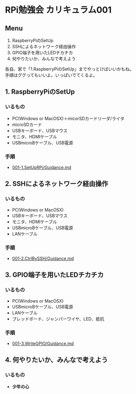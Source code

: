 # RPi勉強会 カリキュラム001
## Menu
1. RaspberryPiのSetUp
2. SSHによるネットワーク経由操作
3. GPIO端子を用いたLEDチカチカ
4. 何やりたいか、みんなで考えよう

各自、家で「1.RaspberryPiのSetUp」までやっとけばいいかもね。  
手順はググってもいいよ。いっぱいでてくるよ。

## 1. RaspberryPiのSetUp
### いるもの
* PC(Windows or MacOSX)＋micorSDカードリーダ/ライタ
* microSDカード
* USBキーボード、USBマウス
* モニタ、HDMIケーブル
* USBmicroBケーブル、USB電源  

### 手順  
* [001-1.SetUpRPi/Guidance.md](https://github.com/IsaoNakamura/StudyRPi/blob/wrkFirstPush/Doc/StudyMenu/001-1.SetUpRPi/Guidance.md)

## 2. SSHによるネットワーク経由操作
### いるもの
* PC(Windows or MacOSX)
* USBキーボード、USBマウス
* モニタ、HDMIケーブル
* USBmicroBケーブル、USB電源
* LANケーブル  

### 手順  
* [001-2.CtrlBySSH/Guidance.md](https://github.com/IsaoNakamura/StudyRPi/blob/wrkFirstPush/Doc/StudyMenu/001-2.CtrlBySSH/Guidance.md)

## 3. GPIO端子を用いたLEDチカチカ
### いるもの
* PC(Windows or MacOSX)
* USBmicroBケーブル、USB電源
* LANケーブル
* ブレッドボード、ジャンパーワイヤ、LED、抵抗  

### 手順  
* [001-3.WriteGPIO/Guidance.md](https://github.com/IsaoNakamura/StudyRPi/blob/wrkFirstPush/Doc/StudyMenu/001-3.WriteGPIO/Guidance.md)

## 4. 何やりたいか、みんなで考えよう
### いるもの
* __少年の心__
